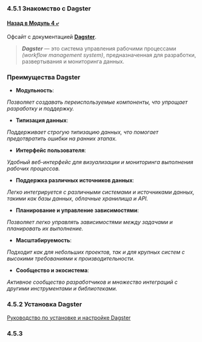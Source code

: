 ### 4.5.1 Знакомство с Dagster

#### [Назад в Модуль 4 ⤶](/DE-101/Module4/readme.md)

Офсайт с документацией **[Dagster](https://docs.dagster.io/)**.

> ***Dagster*** — это система управления рабочими процессами _(workflow management system)_, предназначенная для 
> разработки, развертывания и мониторинга данных.

### Преимущества Dagster
- **Модульность**:

_Позволяет создавать переиспользуемые компоненты, что упрощает разработку и поддержку._

- **Типизация данных**:

_Поддерживает строгую типизацию данных, что помогает предотвратить ошибки на ранних этапах._

- **Интерфейс пользователя**:

_Удобный веб-интерфейс для визуализации и мониторинга выполнения рабочих процессов._

- **Поддержка различных источников данных**:

_Легко интегрируется с различными системами и источниками данных, такими как базы данных, облачные хранилища и API._

- **Планирование и управление зависимостями**:

_Позволяет легко управлять зависимостями между задачами и планировать их выполнение._

- **Масштабируемость**:

_Подходит как для небольших проектов, так и для крупных систем с высокими требованиями к производительности._

- **Сообщество и экосистема**:

_Активное сообщество разработчиков и множество интеграций с другими инструментами и библиотеками._

### 4.5.2 Установка Dagster

[Руководство по установке и настройке Dagster](dagster/dagster_install.md)

### 4.5.3 